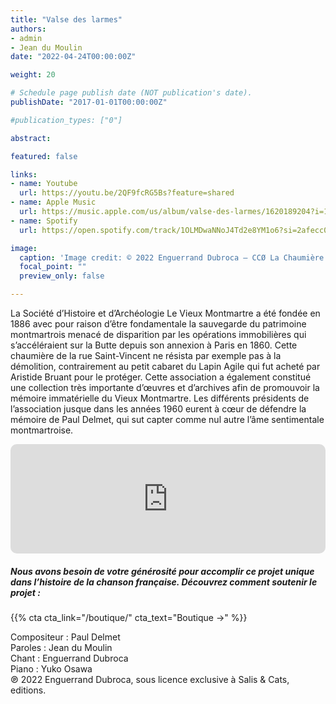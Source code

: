 ```yaml
---
title: "Valse des larmes"
authors:
- admin
- Jean du Moulin
date: "2022-04-24T00:00:00Z"

weight: 20

# Schedule page publish date (NOT publication's date).
publishDate: "2017-01-01T00:00:00Z"

#publication_types: ["0"]

abstract: 

featured: false

links:
- name: Youtube
  url: https://youtu.be/2QF9fcRG5Bs?feature=shared
- name: Apple Music
  url: https://music.apple.com/us/album/valse-des-larmes/1620189204?i=1620189325
- name: Spotify
  url: https://open.spotify.com/track/1OLMDwaNNoJ4Td2e8YM1o6?si=2afecc0be3b040b7

image:
  caption: 'Image credit: © 2022 Enguerrand Dubroca – CCØ La Chaumière rue Saint-Vincent à Montmartre, éditions B.F. – Paris Collections / Musée Carnavalet'
  focal_point: ""
  preview_only: false

---
```


La Société d’Histoire et d’Archéologie Le Vieux Montmartre a été fondée en 1886 avec pour raison d’être fondamentale la sauvegarde du patrimoine montmartrois menacé de disparition par les opérations immobilières qui s’accéléraient sur la Butte depuis son annexion à Paris en 1860. Cette chaumière de la rue Saint-Vincent ne résista par exemple pas à la démolition, contrairement au petit cabaret du Lapin Agile qui fut acheté par Aristide Bruant pour le protéger. Cette association a également constitué une collection très importante d’œuvres et d’archives afin de promouvoir la mémoire immatérielle du Vieux Montmartre. Les différents présidents de l’association jusque dans les années 1960 eurent à cœur de défendre la mémoire de Paul Delmet, qui sut capter comme nul autre l’âme sentimentale montmartroise.


<iframe allow="autoplay *; encrypted-media *; fullscreen *; clipboard-write" frameborder="0" height="175" style="width:100%;max-width:720px;overflow:hidden;border-radius:10px;" sandbox="allow-forms allow-popups allow-same-origin allow-scripts allow-storage-access-by-user-activation allow-top-navigation-by-user-activation" src="https://embed.music.apple.com/us/album/valse-des-larmes/1620189204?i=1620189325"></iframe>

##### Nous avons besoin de votre générosité pour accomplir ce projet unique dans l’histoire de la chanson française. Découvrez comment soutenir le projet :
{{% cta cta_link="/boutique/" cta_text="Boutique →" %}}

<p>Compositeur : Paul Delmet <br>
Paroles : Jean du Moulin<br>
Chant : Enguerrand Dubroca<br>
Piano : Yuko Osawa<br>
℗ 2022 Enguerrand Dubroca, sous licence exclusive à Salis & Cats, editions.</p>


